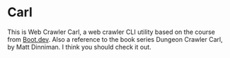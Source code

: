 # Carl

This is Web Crawler Carl, a web crawler CLI utility based on the course from [Boot.dev](boot.dev).
Also a reference to the book series Dungeon Crawler Carl, by Matt Dinniman. I think you should check it out.

